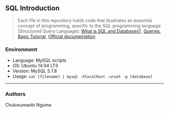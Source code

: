 ## SQL Introduction
> Each file in this repository holds code that illustrates an essential concept of programming,
> specific to the SQL programming language (Structured Query Language):
> [What is SQL and Databases?](https://www.youtube.com/watch?v=FR4QIeZaPeM),
> [Queries](http://www.tomjewett.com/dbdesign/dbdesign.php?page=queries.php),
> [Basic Tutorial](https://www.digitalocean.com/community/tutorials/a-basic-mysql-tutorial),
> [Official documentation](https://dev.mysql.com/doc/refman/5.7/en/sql-syntax.html)

### Environment
* Language: MySQL scripts
* OS: Ubuntu 14.04 LTS
* Version: MySQL 5.7.8
* Usage: ```cat [filename] | mysql -hlocalhost -uroot -p [database]```

---
### Authors
Chukwumaobi Nguma
